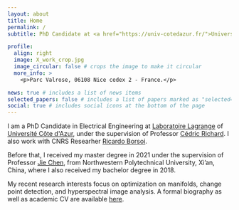 ```yaml
---
layout: about
title: Home
permalink: /
subtitle: PhD Candidate at <a href="https://univ-cotedazur.fr/">Université Côte d'Azur</a>

profile:
  align: right
  image: X_work_crop.jpg
  image_circular: false # crops the image to make it circular
  more_info: >
    <p>Parc Valrose, 06108 Nice cedex 2 - France.</p>

news: true # includes a list of news items
selected_papers: false # includes a list of papers marked as "selected={true}"
social: true # includes social icons at the bottom of the page
---
```


I am a PhD Candidate in Electrical Engineering at <a href="https://lagrange.oca.eu/fr/accueil-lagrange/">Laboratoire Lagrange</a> of <a href="https://univ-cotedazur.fr/">Université Côte d'Azur</a>, under the supervision of Professor <a href="https://www.cedric-richard.fr/">Cédric Richard</a>. I also work with CNRS Researher <a href="https://ricardoborsoi.github.io/">Ricardo Borsoi</a>.

Before that, I received my master degree in 2021 under the supervision of Professor <a href="https://www.jie-chen.com/">Jie Chen</a>, from Northwestern Polytechnical University, Xi’an, China, where I also received my bachelor degree in 2018.

My recent research interests focus on optimization on manifolds, change point detection, and hyperspectral image analysis. A formal biography as well as academic CV are available <a href="https://xiuheng-wang.github.io/assets/pdf/cv_xiuheng_wang.pdf/">here</a>.
